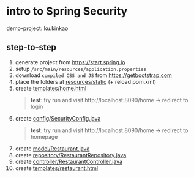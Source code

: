 # intro to Spring Security

demo-project: ku.kinkao

## step-to-step

1. generate project from https://start.spring.io
2. setup `/src/main/resources/application.properties`
3. download `compiled CSS and JS` from https://getbootstrap.com
4. place the folders at [resources/static](src/main/resources/static) (+ reload pom.xml)
5. create [templates/home.html](src/main/resources/templates/home.html)
   <!--run on vscode: ~/KinkaoApplication.java -> toolbar -> run -> run java -->
   > **test**: try run and visit http://localhost:8090/home -> redirect to login
6. create [config/SecurityConfig.java](src/main/java/ku/kinkao/config/SecurityConfig.java)
   > **test**: try run and visit http://localhost:8090/home -> redirect to homepage
7. create [model/Restaurant.java](src/main/java/ku/kinkao/model/Restaurant.java)
8. create [repository/RestaurantRepository.java](src/main/java/ku/kinkao/repository/RestaurantRepository.java)
9. create [controller/RestaurantController.java](src/main/java/ku/kinkao/controller/RestaurantController.java)
10. create [templates/restaurant.html](src/main/resources/templates/restaurant.html)
